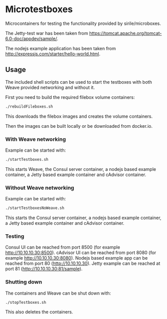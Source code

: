 # Microtestboxes

Microcontainers for testing the functionality provided by sirile/microboxes.

The Jetty-test war has been taken from https://tomcat.apache.org/tomcat-6.0-doc/appdev/sample/.

The nodejs example application has been taken from http://expressjs.com/starter/hello-world.html.

## Usage

The included shell scripts can be used to start the testboxes with both Weave
provided networking and without it.

First you need to build the required filebox volume containers:

```bash
./rebuildFileboxes.sh
```

This downloads the filebox images and creates the volume containers.

Then the images can be built locally or be downloaded from docker.io.

### With Weave networking

Example can be started with:

```bash
./startTestboxes.sh
```

This starts Weave, the Consul server container, a nodejs based example container,
a Jetty based example container and cAdvisor container.

### Without Weave networking

Example can be started with:

```bash
./startTestboxesNoWeave.sh
```

This starts the Consul server container, a nodejs based example container, a Jetty
based example container and cAdvisor container.

### Testing

Consul UI can be reached from port 8500 (for example http://10.10.10.30:8500).
cAdvisor UI can be reached from port 8080 (for example http://10.10.10.30:8080).
Nodejs based example app can be reached from port 80 (http://10.10.10.30).
Jetty example can be reached at port 81 (http://10.10.10.30:81/sample).

### Shutting down

The containers and Weave can be shut down with:

```
./stopTestboxes.sh
```

This also deletes the containers.
